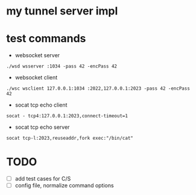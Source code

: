 my tunnel server impl
=====================


# test commands

- websocket server

```shell
./wsd wsserver :1034 -pass 42 -encPass 42
```

- websocket client

```shell
./wsc wsclient 127.0.0.1:1034 :2022,127.0.0.1:2023 -pass 42 -encPass 42
```

- socat tcp echo client
```shell
socat - tcp4:127.0.0.1:2023,connect-timeout=1
```

- socat tcp echo server
```shell
socat tcp-l:2023,reuseaddr,fork exec:"/bin/cat"
```



# TODO

- [ ] add test cases for C/S 
- [ ] config file, normalize command options
